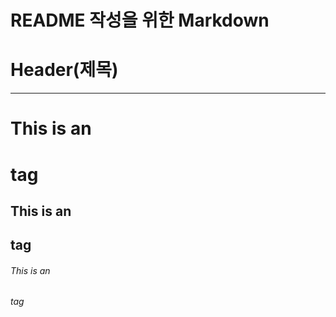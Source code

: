 # README 작성을 위한 Markdown
   
# Header(제목)
-----------------
# This is an <h1> tag
## This is an <h2> tag
###### This is an <h6> tag
